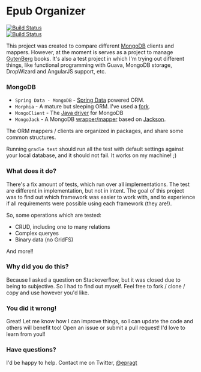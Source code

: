 # Epub Organizer 

[![Build Status](https://travis-ci.org/bodiam/epub-organizer.png?branch=master)](https://travis-ci.org/bodiam/epub-organizer)  
[![Build Status](https://drone.io/github.com/bodiam/epub-organizer/status.png)](https://drone.io/github.com/bodiam/epub-organizer/latest)

This project was created to compare different [MongoDB](http://www.mongodb.org) clients and mappers. However, at the moment is serves as a project to manage [GutenBerg](http://www.gutenberg.org) books.
It's also a test project in which I'm trying out different things, like functional programming with Guava, MongoDB storage, DropWizard and AngularJS support, etc.

### MongoDB

* `Spring Data - MongoDB` - [Spring Data](http://www.springsource.org/spring-data/mongodb) powered ORM.
* `Morphia` - A mature but sleeping ORM. I've used a [fork](https://github.com/jmkgreen/morphia).
* `MongoClient` - The [Java driver](http://docs.mongodb.org/ecosystem/tutorial/getting-started-with-java-driver/) for MongoDB
* `MongoJack` - A MongoDB [wrapper/mapper](http://http://mongojack.org/) based on [Jackson](http://wiki.fasterxml.com/JacksonHome).

The ORM mappers / clients are organized in packages, and share some common structures. 

Running `gradle test` should run all the test with default settings against your local database, and it should not fail. It works on my machine! ;)

### What does it do?

There's a fix amount of tests, which run over all implementations. The test are different in implementation, but not in intent. The goal of this
project was to find out which framework was easier to work with, and to experience if all requirements were possible using each framework (they are!).

So, some operations which are tested:
* CRUD, including one to many relations
* Complex queryes
* Binary data (no GridFS)

And more!!

### Why did you do this?

Because I asked a question on Stackoverflow, but it was closed due to being to subjective. So I had to find out myself. Feel free to fork / clone / copy and use however you'd like.

### You did it wrong!

Great! Let me know how I can improve things, so I can update the code and others will benefit too! Open an issue or submit a pull request! I'd love to learn from you!!

### Have questions?

I'd be happy to help. Contact me on Twitter, [@epragt](https://twitter.com/epragt)
